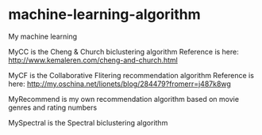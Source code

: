 # machine-learning-algorithm
My machine learning

MyCC is the Cheng & Church biclustering algorithm
Reference is here: http://www.kemaleren.com/cheng-and-church.html

MyCF is the Collaborative Flitering recommendation algorithm
Reference is here: http://my.oschina.net/lionets/blog/284479?fromerr=j487k8wg

MyRecommend is my own recommendation algorithm based on movie genres and rating numbers

MySpectral is the Spectral biclustering algorithm
